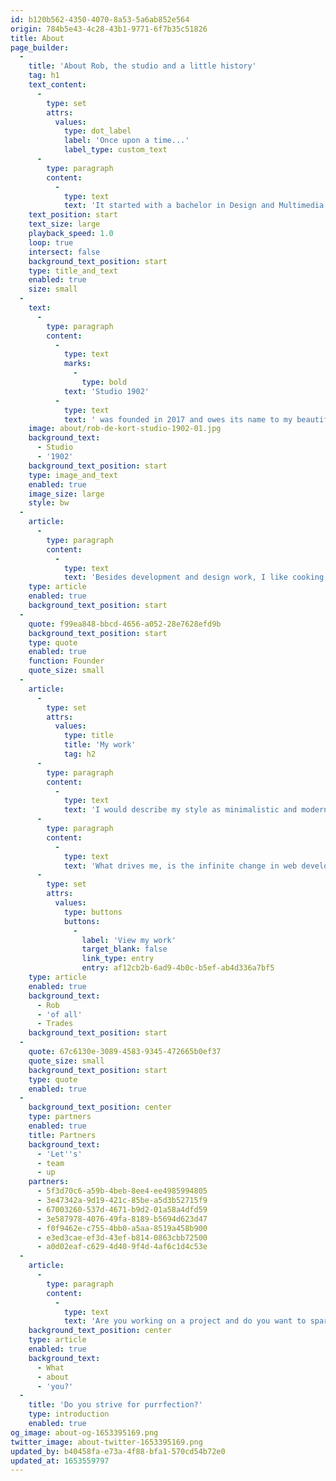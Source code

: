 ```yaml
---
id: b120b562-4350-4070-8a53-5a6ab852e564
origin: 784b5e43-4c28-43b1-9771-6f7b35c51826
title: About
page_builder:
  -
    title: 'About Rob, the studio and a little history'
    tag: h1
    text_content:
      -
        type: set
        attrs:
          values:
            type: dot_label
            label: 'Once upon a time...'
            label_type: custom_text
      -
        type: paragraph
        content:
          -
            type: text
            text: 'It started with a bachelor in Design and Multimedia. After that I was a teacher for many years at the Noorderpoort Art and Multimedia School in Groningen. I started graphic design when I was young and was co-owner of a web agency for ten years'
    text_position: start
    text_size: large
    playback_speed: 1.0
    loop: true
    intersect: false
    background_text_position: start
    type: title_and_text
    enabled: true
    size: small
  -
    text:
      -
        type: paragraph
        content:
          -
            type: text
            marks:
              -
                type: bold
            text: 'Studio 1902'
          -
            type: text
            text: ' was founded in 2017 and owes its name to my beautiful house in Baflo, where Anno 1902 adorns the facade. I work from home, which means that you often see a cat, child or my wife walking through the screen when we''re video conferencing. The variety of working independently and together on beautiful projects is what makes me love what I do.'
    image: about/rob-de-kort-studio-1902-01.jpg
    background_text:
      - Studio
      - '1902'
    background_text_position: start
    type: image_and_text
    enabled: true
    image_size: large
    style: bw
  -
    article:
      -
        type: paragraph
        content:
          -
            type: text
            text: 'Besides development and design work, I like cooking, music, theater and gaming. I also have a preference for anything that has a plug. Furthermore, I am a cat person, father of two and happy with the opportunity to light a fire in my garden, but also to be able to decide to make a long journey.'
    type: article
    enabled: true
    background_text_position: start
  -
    quote: f99ea848-bbcd-4656-a052-28e7628efd9b
    background_text_position: start
    type: quote
    enabled: true
    function: Founder
    quote_size: small
  -
    article:
      -
        type: set
        attrs:
          values:
            type: title
            title: 'My work'
            tag: h2
      -
        type: paragraph
        content:
          -
            type: text
            text: 'I would describe my style as minimalistic and modern. My websites always match my clients message, with an eye for beautiful design. What I absolutely stand for, is user friendliness: managing a CMS shouldn''t be harder than writing a Word doc. I also think privacy and accessibility are important parts of my job.'
      -
        type: paragraph
        content:
          -
            type: text
            text: 'What drives me, is the infinite change in web development. Without exaggeration: I learn every single day and I keep improving and refining. My way of working is personal and I do things with care. I don’t like keeping up appearances. Simply because being yourself brings out the best in others.'
      -
        type: set
        attrs:
          values:
            type: buttons
            buttons:
              -
                label: 'View my work'
                target_blank: false
                link_type: entry
                entry: af12cb2b-6ad9-4b0c-b5ef-ab4d336a7bf5
    type: article
    enabled: true
    background_text:
      - Rob
      - 'of all'
      - Trades
    background_text_position: start
  -
    quote: 67c6130e-3089-4583-9345-472665b0ef37
    quote_size: small
    background_text_position: start
    type: quote
    enabled: true
  -
    background_text_position: center
    type: partners
    enabled: true
    title: Partners
    background_text:
      - 'Let''s'
      - team
      - up
    partners:
      - 5f3d70c6-a59b-4beb-8ee4-ee4985994805
      - 3e47342a-9d19-421c-85be-a5d3b52715f9
      - 67003260-537d-4671-b9d2-01a58a4dfd59
      - 3e587978-4076-49fa-8189-b5694d623d47
      - f0f9462e-c755-4bb0-a5aa-8519a458b900
      - e3ed3cae-ef3d-43ef-b814-0863cbb72500
      - a0d02eaf-c629-4d40-9f4d-4af6c1d4c53e
  -
    article:
      -
        type: paragraph
        content:
          -
            type: text
            text: 'Are you working on a project and do you want to spar, collaborate or outsource parts? I''d love to work with you.'
    background_text_position: center
    type: article
    enabled: true
    background_text:
      - What
      - about
      - 'you?'
  -
    title: 'Do you strive for purrfection?'
    type: introduction
    enabled: true
og_image: about-og-1653395169.png
twitter_image: about-twitter-1653395169.png
updated_by: b40458fa-e73a-4f88-bfa1-570cd54b72e0
updated_at: 1653559797
---
```

